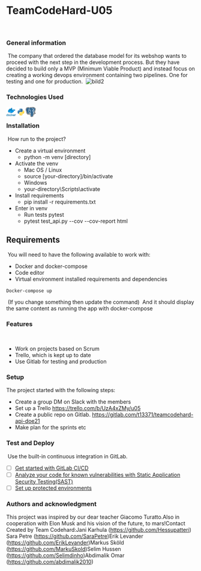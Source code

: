 # TeamCodeHard-U05
​
### General information
​
The company that ordered the database model for its webshop wants to proceed with the next step in the development process. But they have decided to build only a MVP (Minimum Viable Product) and instead focus on creating a working devops environment containing two pipelines. One for testing and one for production.
​
![bild2](https://user-images.githubusercontent.com/91993656/160679215-74fc463e-0be2-4cb6-95ae-3e0af9f2a30d.png)

### Technologies Used

<img align="left" alt="Docker" width="26px" src="https://raw.githubusercontent.com/github/explore/80688e429a7d4ef2fca1e82350fe8e3517d3494d/topics/docker/docker.png" />

<img align="left" alt="Python" width="26px" src="https://raw.githubusercontent.com/github/explore/80688e429a7d4ef2fca1e82350fe8e3517d3494d/topics/python/python.png" />

<img align="left" alt="postgreSQL" width="26px" src="https://raw.githubusercontent.com/github/explore/80688e429a7d4ef2fca1e82350fe8e3517d3494d/topics/postgresql/postgresql.png" />

<br />


### Installation
​
How run to the project?
​
- Create a virtual environment
    - python -m venv [directory]
- Activate the venv 
    - Mac OS / Linux
    -  source [your-directory]/bin/activate
    - Windows
    - your-directory\Scripts\activate
​
- Install requirements
    - pip install -r requirements.txt
- Enter in venv
    - Run tests pytest
    - pytest test_api.py --cov --cov-report html
​
## Requirements
​
You will need to have the following available to work with:
​
- Docker and docker-compose
- Code editor
- Virtual environment installed requirements and dependencies

```
Docker-compose up 
```
​
(If you change something then update the command)
​
And it should display the same content as running the app with docker-compose
​

### Features
​
- Work on projects based on Scrum
- Trello, which is kept up to date
- Use Gitlab for testing and production

### Setup
The project started with the following steps:
- Create a group DM on Slack with the members
- Set up a Trello
https://trello.com/b/UzA4xZMy/u05
- Create a public repo on Gitlab.
https://gitlab.com/t13371/teamcodehard-api-doe21
- Make plan for the sprints etc


### Test and Deploy
​
Use the built-in continuous integration in GitLab.
​
- [ ] [Get started with GitLab CI/CD](https://docs.gitlab.com/ee/ci/quick_start/index.html)
- [ ] [Analyze your code for known vulnerabilities with Static Application Security Testing(SAST)](https://docs.gitlab.com/ee/user/application_security/sast/)
- [ ] [Set up protected environments](https://docs.gitlab.com/ee/ci/environments/protected_environments.html)
​
### Authors and acknowledgment
This project was inspired by our dear teacher Giacomo Turatto.​Also in cooperation with Elon Musk and his vision of the future, to mars!​​Contact Created by Team Codehard:​Jani Karhula (https://github.com/Hessupatteri)​Sara Petre (https://github.com/SaraPetre)​Erik Levander (https://github.com/ErikLevander)​Markus Sköld (https://github.com/MarkuSkold)​Selim Hussen (https://github.com/Selimdinho)​Abdimalik Omar (https://github.com/abdimalik2010)​


